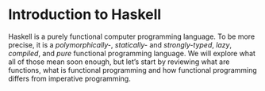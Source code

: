 # Introduction to Haskell

Haskell is a purely functional computer programming language. To be more precise, it is a _polymorphically-_, _statically-_ and _strongly-typed_, _lazy_, _compiled_, and _pure_ functional programming language. We will explore what all of those mean soon enough, but let’s start by reviewing what are functions, what is functional programming and how functional programming differs from imperative programming.

